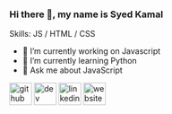 ### Hi there 👋, my name is Syed Kamal

Skills:  JS / HTML / CSS

- 🔭 I’m currently working on Javascript
- 🌱 I’m currently learning Python
- 💬 Ask me about JavaScript 


[<img src='https://cdn.jsdelivr.net/npm/simple-icons@3.0.1/icons/github.svg' alt='github' height='40'>](https://github.com/https://github.com/syedkamal3262)    [<img src='https://cdn.jsdelivr.net/npm/simple-icons@3.0.1/icons/dev-dot-to.svg' alt='dev' height='40'>](https://dev.to/https://dev.to/syedkamal3262) 
[<img src='https://cdn.jsdelivr.net/npm/simple-icons@3.0.1/icons/linkedin.svg' alt='linkedin' height='40'>](https://www.linkedin.com/in/https://www.linkedin.com/in/syed-kamaluddin-011b24140//)
[<img src='https://cdn.jsdelivr.net/npm/simple-icons@3.0.1/icons/icloud.svg' alt='website' height='40'>](https://syedkamal3262.github.io/)  
